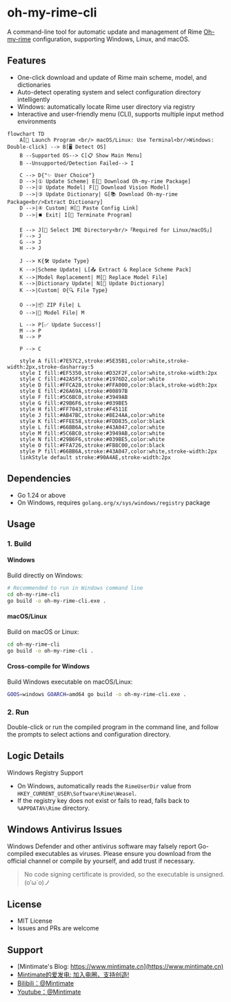 # oh-my-rime-cli

A command-line tool for automatic update and management of Rime [Oh-my-rime](https://github.com/Mintimate/oh-my-rime) configuration, supporting Windows, Linux, and macOS.

## Features
- One-click download and update of Rime main scheme, model, and dictionaries
- Auto-detect operating system and select configuration directory intelligently
- Windows: automatically locate Rime user directory via registry
- Interactive and user-friendly menu (CLI), supports multiple input method environments

```mermaid
flowchart TD
    A[🌟 Launch Program <br/> macOS/Linux: Use Terminal<br/>Windows: Double-click] --> B[🖥️ Detect OS]
    B --Supported OS--> C[📋 Show Main Menu]
    B --Unsupported/Detection Failed--> I
    
    C --> D{"✨ User Choice"}
    D -->|① Update Scheme| E[💼 Download Oh-my-rime Package]
    D -->|② Update Model| F[🧠 Download Vision Model]
    D -->|③ Update Dictionary| G[📚 Download Oh-my-rime Package<br/>Extract Dictionary]
    D -->|④ Custom| H[🔗 Paste Config Link]
    D -->|⏹️ Exit| I[👋 Terminate Program]
    
    E --> J[📂 Select IME Directory<br/>「Required for Linux/macOS」]
    F --> J
    G --> J
    H --> J
    
    J --> K{🛠️ Update Type}
    K -->|Scheme Update| L[📤 Extract & Replace Scheme Pack]
    K -->|Model Replacement| M[💾 Replace Model File]
    K -->|Dictionary Update| N[🔄 Update Dictionary]
    K -->|Custom| O{🔍 File Type}
    
    O -->|📦 ZIP File| L
    O -->|🧾 Model File| M
    
    L --> P[✅ Update Success!]
    M --> P
    N --> P
    
    P --> C

    style A fill:#7E57C2,stroke:#5E35B1,color:white,stroke-width:2px,stroke-dasharray:5
    style I fill:#EF5350,stroke:#D32F2F,color:white,stroke-width:2px
    style C fill:#42A5F5,stroke:#1976D2,color:white
    style D fill:#FFCA28,stroke:#FFA000,color:black,stroke-width:2px
    style E fill:#26A69A,stroke:#00897B
    style F fill:#5C6BC0,stroke:#3949AB
    style G fill:#29B6F6,stroke:#039BE5
    style H fill:#FF7043,stroke:#F4511E
    style J fill:#AB47BC,stroke:#8E24AA,color:white
    style K fill:#FFEE58,stroke:#FDD835,color:black
    style L fill:#66BB6A,stroke:#43A047,color:white
    style M fill:#5C6BC0,stroke:#3949AB,color:white
    style N fill:#29B6F6,stroke:#039BE5,color:white
    style O fill:#FFA726,stroke:#FB8C00,color:black
    style P fill:#66BB6A,stroke:#43A047,color:white,stroke-width:2px
    linkStyle default stroke:#90A4AE,stroke-width:2px
```

## Dependencies
- Go 1.24 or above
- On Windows, requires `golang.org/x/sys/windows/registry` package

## Usage

### 1. Build

#### Windows
Build directly on Windows:
```sh
# Recommended to run in Windows command line
cd oh-my-rime-cli
go build -o oh-my-rime-cli.exe .
```

#### macOS/Linux
Build on macOS or Linux:
```sh
cd oh-my-rime-cli
go build -o oh-my-rime-cli .
```

#### Cross-compile for Windows
Build Windows executable on macOS/Linux:
```sh
GOOS=windows GOARCH=amd64 go build -o oh-my-rime-cli.exe .
```

### 2. Run

Double-click or run the compiled program in the command line, and follow the prompts to select actions and configuration directory.

## Logic Details

Windows Registry Support
- On Windows, automatically reads the `RimeUserDir` value from `HKEY_CURRENT_USER\Software\Rime\Weasel`.
- If the registry key does not exist or fails to read, falls back to `%APPDATA%\Rime` directory.

## Windows Antivirus Issues

Windows Defender and other antivirus software may falsely report Go-compiled executables as viruses. Please ensure you download from the official channel or compile by yourself, and add trust if necessary.

> No code signing certificate is provided, so the executable is unsigned. (o′ω`o)ノ

## License
- MIT License
- Issues and PRs are welcome

## Support

- [Mintimate's Blog: https://www.mintimate.cn](https://www.mintimate.cn)
- [Mintimate的爱发电: 加入电圈，支持创造!](https://afdian.net/a/mintimate)
- [Bilibili：@Mintimate](https://space.bilibili.com/355567627)
- [Youtube：@Mintimate](https://www.youtube.com/channel/UCI7LLdUGNzkcKOE7grAqCoA)

